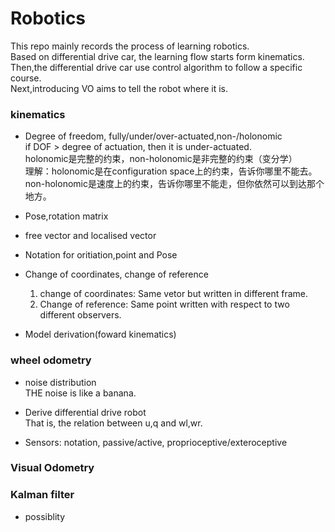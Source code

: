 # Robotics
This repo mainly records the process of learning robotics.  
Based on differential drive car, the learning flow starts form kinematics.  
Then,the differential drive car use control algorithm to follow a specific course.  
Next,introducing VO aims to tell the robot where it is.


### kinematics  
* Degree of freedom, fully/under/over-actuated,non-/holonomic  
if DOF > degree of actuation, then it is under-actuated.  
holonomic是完整的约束，non-holonomic是非完整的约束（变分学）  
理解：holonomic是在configuration space上的约束，告诉你哪里不能去。  
non-holonomic是速度上的约束，告诉你哪里不能走，但你依然可以到达那个地方。  

* Pose,rotation matrix  

* free vector and localised vector  

* Notation for oritiation,point and Pose  

* Change of coordinates, change of reference  
  1. change of coordinates: Same vetor but written in different frame.  
  2. Change of reference: Same point written with respect to two different observers.  
  
* Model derivation(foward kinematics)  
  
### wheel odometry  
* noise distribution  
THE noise is like a banana.  

* Derive differential drive robot  
That is, the relation between u,q and wl,wr.  

* Sensors: notation, passive/active, proprioceptive/exteroceptive  

### Visual Odometry   


### Kalman filter  

* possiblity  




